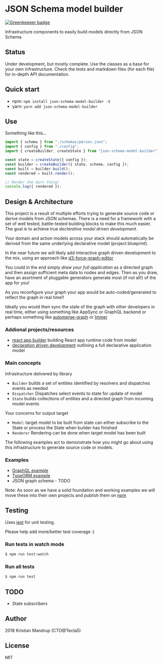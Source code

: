 # JSON Schema model builder

[![Greenkeeper badge](https://badges.greenkeeper.io/kristianmandrup/json-schema-model-builder.svg)](https://greenkeeper.io/)

Infrastructure components to easily build models directly from JSON Schema

## Status

Under development, but mostly complete. Use the classes as a base for your own infrastructure.
Check the tests and markdown files (for each file) for in-depth API documentation.

## Quick start

- npm: `npm install json-schema-model-builder -S`
- yarn: `yarn add json-schema-model-builder`

## Use

Something like this...

```js
import { schema } from "./schemas/person.json";
import { config } from "./config";
import { createBuilder, createState } from "json-schema-model-builder";

const state = createState({ config });
const builder = createBuilder({ state, schema, config });
const built = builder.build();
const rendered = built.render();

// Render the darn thing!
console.log({ rendered });
```

## Design & Architecture

This project is a result of multiple efforts trying to generate source code or derive models from JSON schemas. There is a need for a framework with a set of well tested, battle-tested building blocks to make this much easier. The goal is to achieve true _declarative model driven development_.

Your domain and action models across your stack should automatically be derived from the same underlying declarative model (project blueprint).

In the near future we will likely add interactive graph driven development to the mix, using an approach like [d3-force-graph-editor](https://github.com/kristianmandrup/d3-force-graph-editor)

You could in the end simply _draw your full application_ as a directed graph and then assign sufficient meta data to nodes and edges. Then as you draw, have an asortment of pluggable generators generate most (if not all!) of the app for you!

As you reconfigure your graph your app would be auto-coded/generated to reflect the graph in real time!!

Ideally you would then sync the state of the graph with other developers in real time, either using something like AppSync or GraphQL backend or perhaps something like [automerge-graph](https://github.com/kristianmandrup/automerge-graph) or [Immer](https://github.com/mweststrate/immer)

### Addional projects/resources

- [react app builder](https://github.com/kristianmandrup/react-app-builder) building React app runtime code from model
- [declaration driven development](https://github.com/kristianmandrup/decl-driven-dev) outlining a full declarative application model

### Main concepts

Infrastructure delivered by library

- `Builder` builds a set of entities identified by resolvers and dispatches events as needed
- `Dispatcher` Dispatches select events to state for update of model
- `State` builds collections of entities and a directed graph from incoming model events

Your concerns for output target

- `Model`: target model to be built from state can either subscribe to the State or process the State when builder has finished
- `Renderer` Rendering can be done when target model has been built

The following examples act to demonstrate how you might go about using this infrastructure to generate source code or models.

### Examples

- [GraphQL example](./samples/graphql/GraphQL.md)
- [TypeORM example](./samples/typeorm/TypeORM.md)
- JSON graph schema - TODO

Note: As soon as we have a solid foundation and working examples we will move these into their own projects and publish them on [npm](http://npmjs.org)

## Testing

Uses [jest](jestjs.io/) for unit testing.

Please help add more/better test coverage :)

### Run tests in watch mode

```bash
$ npm run test:watch
```

### Run all tests

```bash
$ npm run test
```

## TODO

- State subscribers

## Author

2018 Kristian Mandrup (CTO@Tecla5)

## License

MIT
